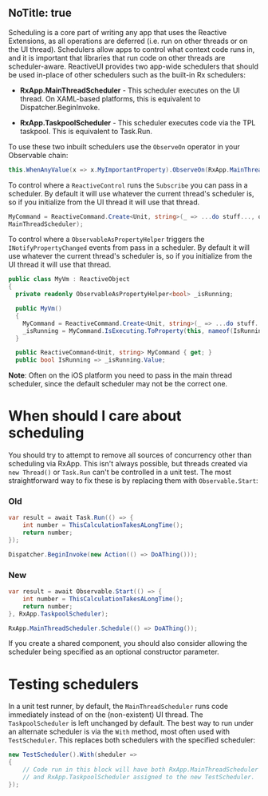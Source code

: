 NoTitle: true
---
Scheduling is a core part of writing any app that uses the Reactive Extensions, as all operations are deferred (i.e. run on other threads or on the UI thread). Schedulers allow apps to control what context code runs in, and it is important that libraries that run code on other threads are scheduler-aware. ReactiveUI provides two app-wide schedulers that should be used in-place of other schedulers such as the built-in Rx schedulers:

* **RxApp.MainThreadScheduler** - This scheduler executes on the UI thread. On XAML-based platforms, this is equivalent to Dispatcher.BeginInvoke.

* **RxApp.TaskpoolScheduler** - This scheduler executes code via the TPL taskpool. This is equivalent to Task.Run.

To use these two inbuilt schedulers use the `ObserveOn` operator in your Observable chain:

```cs
this.WhenAnyValue(x => x.MyImportantProperty).ObserveOn(RxApp.MainThreadScheduler).Subscribe(x => ...);
```

To control where a `ReactiveControl` runs the `Subscribe` you can pass in a scheduler. By default it will use whatever the current thread's scheduler is, so if you initialize from the UI thread it will use that thread.

```cs
MyCommand = ReactiveCommand.Create<Unit, string>(_ => ...do stuff..., outputScheduler: RxApp.
MainThreadScheduler);
```

To control where a `ObservableAsPropertyHelper` triggers the `INotifyPropertyChanged` events from pass in a scheduler. By default it will use whatever the current thread's scheduler is, so if you initialize from the UI thread it will use that thread.

```cs
public class MyVm : ReactiveObject
{
  private readonly ObservableAsPropertyHelper<bool> _isRunning;

  public MyVm()
  {
    MyCommand = ReactiveCommand.Create<Unit, string>(_ => ...do stuff..., outputScheduler: RxApp.MainThreadScheduler);
    _isRunning = MyCommand.IsExecuting.ToProperty(this, nameof(IsRunning), scheduler: RxApp.MainThreadScheduler);  
  }

  public ReactiveCommand<Unit, string> MyCommand { get; }
  public bool IsRunning => _isRunning.Value;
```

**Note**: Often on the iOS platform you need to pass in the main thread scheduler, since the default scheduler may not be the correct one.

# When should I care about scheduling

You should try to attempt to remove all sources of concurrency other than scheduling via RxApp. This isn't always possible, but threads created via `new Thread()` or `Task.Run` can't be controlled in a unit test. The most straightforward way to fix these is by replacing them with `Observable.Start`:

### Old

```csharp
var result = await Task.Run(() => {
    int number = ThisCalculationTakesALongTime();
    return number;
});

Dispatcher.BeginInvoke(new Action(() => DoAThing()));
```

### New

```csharp
var result = await Observable.Start(() => {
    int number = ThisCalculationTakesALongTime();
    return number;
}, RxApp.TaskpoolScheduler);

RxApp.MainThreadScheduler.Schedule(() => DoAThing());
```

If you create a shared component, you should also consider allowing the scheduler being specified as an optional constructor parameter.

# Testing schedulers

In a unit test runner, by default, the `MainThreadScheduler` runs code immediately instead of on the (non-existent) UI thread. The `TaskpoolScheduler` is left unchanged by default. The best way to run under an alternate scheduler is via the `With` method, most often used with `TestScheduler`. This replaces both schedulers with the specified scheduler:

```csharp
new TestScheduler().With(sheduler => 
{
    // Code run in this block will have both RxApp.MainThreadScheduler
    // and RxApp.TaskpoolScheduler assigned to the new TestScheduler.
});
```
